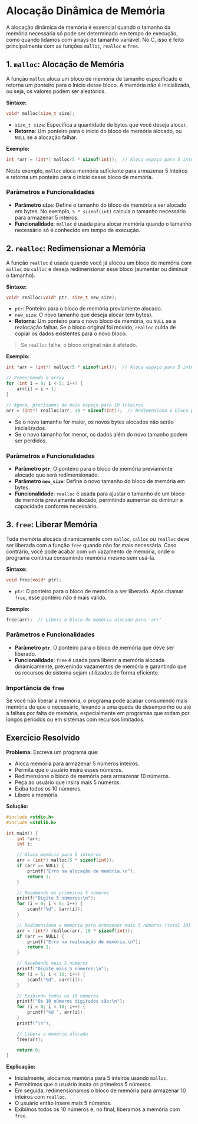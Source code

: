 # Alocação Dinâmica de Memória

A alocação dinâmica de memória é essencial quando o tamanho da memória necessária só pode ser determinado em tempo de execução, como quando lidamos com arrays de tamanho variável. No C, isso é feito principalmente com as funções `malloc`, `realloc` e `free`.

## 1. `malloc`: Alocação de Memória

A função `malloc` aloca um bloco de memória de tamanho especificado e retorna um ponteiro para o início desse bloco. A memória não é inicializada, ou seja, os valores podem ser aleatórios.

**Sintaxe:**

```c
void* malloc(size_t size);
```

- `size_t size`: Especifica a quantidade de bytes que você deseja alocar.
- **Retorna**: Um ponteiro para o início do bloco de memória alocado, ou `NULL` se a alocação falhar.

**Exemplo:**

```c
int *arr = (int*) malloc(5 * sizeof(int));  // Aloca espaço para 5 inteiros
```

Neste exemplo, `malloc` aloca memória suficiente para armazenar 5 inteiros e retorna um ponteiro para o início desse bloco de memória.

### Parâmetros e Funcionalidades

- **Parâmetro `size`**: Define o tamanho do bloco de memória a ser alocado em bytes. No exemplo, `5 * sizeof(int)` calcula o tamanho necessário para armazenar 5 inteiros.
- **Funcionalidade**: `malloc` é usada para alocar memória quando o tamanho necessário só é conhecido em tempo de execução.

## 2. `realloc`: Redimensionar a Memória

A função `realloc` é usada quando você já alocou um bloco de memória com `malloc` ou `calloc` e deseja redimensionar esse bloco (aumentar ou diminuir o tamanho).

**Sintaxe:**

```c
void* realloc(void* ptr, size_t new_size);
```

- `ptr`: Ponteiro para o bloco de memória previamente alocado.
- `new_size`: O novo tamanho que deseja alocar (em bytes).
- **Retorna**: Um ponteiro para o novo bloco de memória, ou `NULL` se a realocação falhar. Se o bloco original foi movido, `realloc` cuida de copiar os dados existentes para o novo bloco.

> Se `realloc` falha, o bloco original não é afetado.

**Exemplo:**

```c
int *arr = (int*) malloc(5 * sizeof(int));  // Aloca espaço para 5 inteiros

// Preenchendo o array
for (int i = 0; i < 5; i++) {
    arr[i] = i + 1;
}

// Agora, precisamos de mais espaço para 10 inteiros
arr = (int*) realloc(arr, 10 * sizeof(int));  // Redimensiona o bloco para 10 inteiros
```

- Se o novo tamanho for maior, os novos bytes alocados não serão inicializados.
- Se o novo tamanho for menor, os dados além do novo tamanho podem ser perdidos.

### Parâmetros e Funcionalidades

- **Parâmetro `ptr`**: O ponteiro para o bloco de memória previamente alocado que será redimensionado.
- **Parâmetro `new_size`**: Define o novo tamanho do bloco de memória em bytes.
- **Funcionalidade**: `realloc` é usada para ajustar o tamanho de um bloco de memória previamente alocado, permitindo aumentar ou diminuir a capacidade conforme necessário.

## 3. `free`: Liberar Memória

Toda memória alocada dinamicamente com `malloc`, `calloc` ou `realloc` deve ser liberada com a função `free` quando não for mais necessária. Caso contrário, você pode acabar com um vazamento de memória, onde o programa continua consumindo memória mesmo sem usá-la.

**Sintaxe:**

```c
void free(void* ptr);
```

- `ptr`: O ponteiro para o bloco de memória a ser liberado. Após chamar `free`, esse ponteiro não é mais válido.

**Exemplo:**

```c
free(arr);  // Libera o bloco de memória alocado para 'arr'
```

### Parâmetros e Funcionalidades

- **Parâmetro `ptr`**: O ponteiro para o bloco de memória que deve ser liberado.
- **Funcionalidade**: `free` é usada para liberar a memória alocada dinamicamente, prevenindo vazamentos de memória e garantindo que os recursos do sistema sejam utilizados de forma eficiente.

### Importância de `free`

Se você não liberar a memória, o programa pode acabar consumindo mais memória do que o necessário, levando a uma queda de desempenho ou até a falhas por falta de memória, especialmente em programas que rodam por longos períodos ou em sistemas com recursos limitados.

## Exercício Resolvido

**Problema:** Escreva um programa que:

- Aloca memória para armazenar 5 números inteiros.
- Permita que o usuário insira esses números.
- Redimensione o bloco de memória para armazenar 10 números.
- Peça ao usuário que insira mais 5 números.
- Exiba todos os 10 números.
- Libere a memória.

**Solução:**

```c
#include <stdio.h>
#include <stdlib.h>

int main() {
    int *arr;
    int i;

    // Aloca memória para 5 inteiros
    arr = (int*) malloc(5 * sizeof(int));
    if (arr == NULL) {
        printf("Erro na alocação de memória.\n");
        return 1;
    }

    // Recebendo os primeiros 5 números
    printf("Digite 5 números:\n");
    for (i = 0; i < 5; i++) {
        scanf("%d", &arr[i]);
    }

    // Redimensiona a memória para armazenar mais 5 números (total 10)
    arr = (int*) realloc(arr, 10 * sizeof(int));
    if (arr == NULL) {
        printf("Erro na realocação de memória.\n");
        return 1;
    }

    // Recebendo mais 5 números
    printf("Digite mais 5 números:\n");
    for (i = 5; i < 10; i++) {
        scanf("%d", &arr[i]);
    }

    // Exibindo todos os 10 números
    printf("Os 10 números digitados são:\n");
    for (i = 0; i < 10; i++) {
        printf("%d ", arr[i]);
    }
    printf("\n");

    // Libera a memória alocada
    free(arr);

    return 0;
}
```

**Explicação:**

- Inicialmente, alocamos memória para 5 inteiros usando `malloc`.
- Permitimos que o usuário insira os primeiros 5 números.
- Em seguida, redimensionamos o bloco de memória para armazenar 10 inteiros com `realloc`.
- O usuário então insere mais 5 números.
- Exibimos todos os 10 números e, no final, liberamos a memória com `free`.

